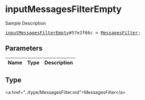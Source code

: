 # inputMessagesFilterEmpty

Sample Description

<pre>
<a href="../constructor/inputMessagesFilterEmpty.md">inputMessagesFilterEmpty</a>#57e2f66c = <a href="../type/MessagesFilter.md">MessagesFilter</a>;
</pre>

## Parameters

| Name | Type | Description |
|------|:----:|-------------|

## Type

&lt;a href=&#34;../type/MessagesFilter.md&#34;&gt;MessagesFilter&lt;/a&gt;
